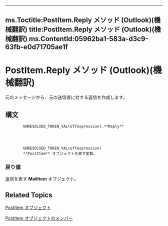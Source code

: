 

---
ms.Toctitle:PostItem.Reply メソッド (Outlook)(機械翻訳)
title:PostItem.Reply メソッド (Outlook)(機械翻訳)
ms.ContentId:05962ba1-583a-d3c9-63fb-e0d71705ae1f
---
# PostItem.Reply メソッド (Outlook)(機械翻訳)




元のメッセージから、元の送信者に対する返信を作成します。

## 構文

            UNRESOLVED_TOKEN_VAL(offexpression).**Reply**




            UNRESOLVED_TOKEN_VAL(offexpression)
            **PostItem** オブジェクトを表す変数。

### 戻り値
返信を表す **MailItem** オブジェクト。





## Related Topics

[PostItem オブジェクト](de44065d-4e93-315a-279f-7b92f09c0465.md)

[PostItem オブジェクトのメンバー](5b150db1-c96d-0721-ec36-d5b5ebc20fd8.md)




